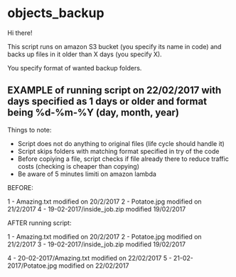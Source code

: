 # objects_backup

Hi there!

This script runs on amazon S3 bucket (you specify its name in code) and backs up files in it older than X days (you specify X).

You specify format of wanted backup folders.

EXAMPLE of running script on 22/02/2017 with days specified as 1 days or older and format being %d-%m-%Y (day, month, year)
-------------

Things to note:

* Script does not do anything to original files (life cycle should handle it)
* Script skips folders with matching format specified in try of the code
* Before copiying a file, script checks if file already there to reduce traffic costs (checking is cheaper than copying)
* Be aware of 5 minutes limiti on amazon lambda

BEFORE:

1 - Amazing.txt modified on 20/2/2017
2 - Potatoe.jpg modified on 21/2/2017
4 - 19-02-2017/inside_job.zip modified 19/02/2017


AFTER running script:

1 - Amazing.txt modified on 20/2/2017
2 - Potatoe.jpg modified on 21/2/2017
3 - 19-02-2017/inside_job.zip modified 19/02/2017

4 - 20-02-2017/Amazing.txt modified on 22/02/2017
5 - 21-02-2017/Potatoe.jpg modified on 22/02/2017
